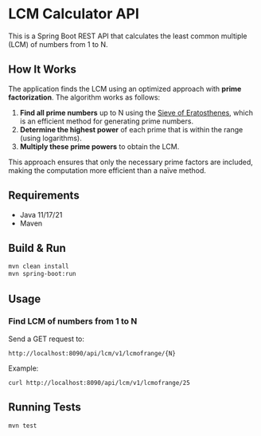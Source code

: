 # LCM Calculator API

This is a Spring Boot REST API that calculates the least common multiple (LCM) of numbers from 1 to N.

## How It Works
The application finds the LCM using an optimized approach with **prime factorization**. The algorithm works as follows:

1. **Find all prime numbers** up to N using the [Sieve of Eratosthenes](https://en.wikipedia.org/wiki/Sieve_of_Eratosthenes), which is an efficient method for generating prime numbers.
2. **Determine the highest power** of each prime that is within the range (using logarithms).
3. **Multiply these prime powers** to obtain the LCM.

This approach ensures that only the necessary prime factors are included, making the computation more efficient than a naïve method.

## Requirements
- Java 11/17/21
- Maven

## Build & Run
```sh
mvn clean install
mvn spring-boot:run
```

## Usage
### Find LCM of numbers from 1 to N
Send a GET request to:
```
http://localhost:8090/api/lcm/v1/lcmofrange/{N}
```
Example:
```
curl http://localhost:8090/api/lcm/v1/lcmofrange/25
```

## Running Tests
```sh
mvn test
```